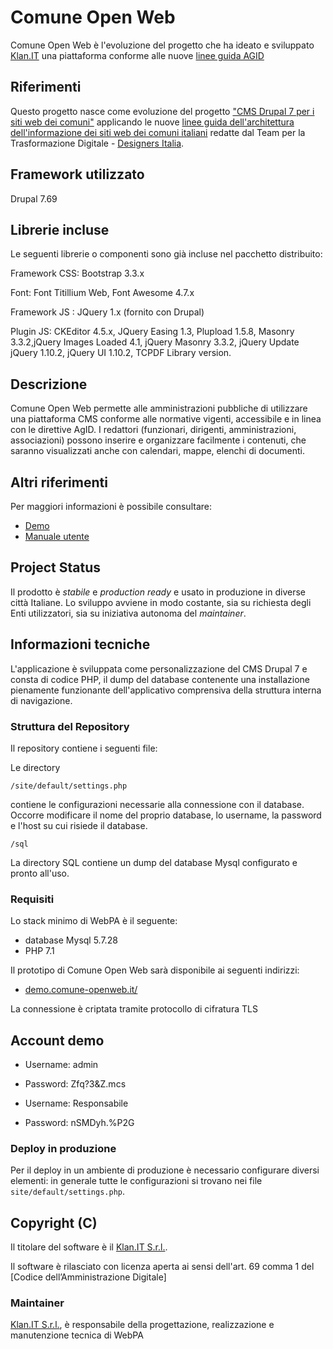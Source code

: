 # Comune Open Web 


Comune Open Web è l'evoluzione del progetto che ha ideato e sviluppato <a href="https://www.klan.it">Klan.IT</a> una piattaforma conforme alle nuove <a class="XqQF9c" href="https://www.google.com/url?q=https%3A%2F%2Fdocs.italia.it%2Fitalia%2Fdesigners-italia%2Fdesign-linee-guida-docs%2Fit%2Fstabile%2Findex.html&amp;sa=D&amp;sntz=1&amp;usg=AFQjCNHvpOY6rd3bcMGG6I9e5PrmByqzdw" target="_blank">linee guida AGID</a>

## Riferimenti

Questo progetto nasce come evoluzione del progetto <a href="https://github.com/piattaformeweb/drupalcsi">"CMS Drupal 7 per i siti web dei comuni"</a> applicando le nuove <a href="https://docs.google.com/spreadsheets/d/1bE0Ns0LsU0VDvCBT1WXZ5_yIxJU5AbUYcu_F8yMfpHQ/edit#gid=1225072581">linee guida dell'architettura dell'informazione dei siti web dei comuni italiani</a> redatte dal Team per la Trasformazione Digitale - <a href="https://designers.italia.it">Designers Italia</a>.


## Framework utilizzato

Drupal 7.69

## Librerie incluse

Le seguenti librerie o componenti sono già incluse nel pacchetto distribuito:

Framework CSS: Bootstrap 3.3.x

Font: Font Titillium Web, Font Awesome 4.7.x

Framework JS : JQuery 1.x (fornito con Drupal)

Plugin JS: CKEditor 4.5.x, JQuery Easing 1.3, Plupload 1.5.8, Masonry 3.3.2,jQuery Images Loaded	4.1, jQuery Masonry	3.3.2, jQuery Update	jQuery 1.10.2, jQuery UI 1.10.2, TCPDF Library version.


## Descrizione

Comune Open Web permette alle amministrazioni pubbliche di utilizzare una piattaforma CMS conforme alle normative vigenti, accessibile e in linea con le direttive AgID.
I redattori (funzionari, dirigenti, amministrazioni, associazioni) possono inserire e organizzare facilmente i contenuti, che saranno visualizzati anche con calendari, mappe, elenchi di documenti.

## Altri riferimenti

Per maggiori informazioni è possibile consultare: 

 * [Demo](http://demo.comune-openweb.it/)
 * [Manuale utente](https://sites.google.com/view/agidpercomuni-guida/home)


## Project Status

Il prodotto è *stabile* e *production ready* e usato in produzione in diverse città Italiane. Lo sviluppo avviene in modo costante, sia su richiesta degli Enti utilizzatori, sia su iniziativa autonoma del _maintainer_.

## Informazioni tecniche

L'applicazione è sviluppata come personalizzazione del CMS Drupal 7 e consta di codice PHP, il dump del database contenente una installazione pienamente funzionante dell'applicativo comprensiva della struttura interna di navigazione.

### Struttura del Repository

Il repository contiene i seguenti file:


Le directory
```
/site/default/settings.php

```
contiene le configurazioni necessarie alla connessione con il database. Occorre modificare il nome del proprio database, lo username, la password e l'host su cui risiede il database.

```
/sql
```
La directory SQL contiene un dump del database Mysql configurato e pronto all'uso.



### Requisiti

Lo stack minimo di WebPA è il seguente:
  * database Mysql 5.7.28
  * PHP 7.1


Il prototipo di Comune Open Web sarà disponibile ai seguenti indirizzi:

* [demo.comune-openweb.it/](http://demo.comune-openweb.it/)


La connessione è criptata tramite protocollo di cifratura TLS
## Account demo

* Username: admin
* Password: Zfq?3&Z.mcs

* Username: Responsabile
* Password: nSMDyh.%P2G

### Deploy in produzione

Per il deploy in un ambiente di produzione è necessario configurare diversi elementi: in generale
tutte le configurazioni si trovano nei file `site/default/settings.php`.

## Copyright (C)

Il titolare del software è il [Klan.IT S.r.l.](https://www.klan.it).

Il software è rilasciato con licenza aperta ai sensi dell'art. 69 comma 1 del [Codice dell’Amministrazione Digitale]

### Maintainer

[Klan.IT S.r.l.](https://www.klan.it/), è responsabile della progettazione, realizzazione e manutenzione tecnica di WebPA

